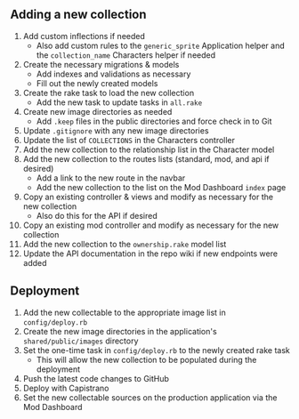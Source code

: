 ## Adding a new collection

1. Add custom inflections if needed
    * Also add custom rules to the `generic_sprite` Application helper and the `collection_name` Characters helper if needed
2. Create the necessary migrations & models
    * Add indexes and validations as necessary
    * Fill out the newly created models
3. Create the rake task to load the new collection
    * Add the new task to update tasks in `all.rake`
4. Create new image directories as needed
    * Add `.keep` files in the public directories and force check in to Git
5. Update `.gitignore` with any new image directories
6. Update the list of `COLLECTIONS` in the Characters controller
7. Add the new collection to the relationship list in the Character model
8. Add the new collection to the routes lists (standard, mod, and api if desired)
    * Add a link to the new route in the navbar
    * Add the new collection to the list on the Mod Dashboard `index` page
9. Copy an existing controller & views and modify as necessary for the new collection
    * Also do this for the API if desired
10. Copy an existing mod controller and modify as necessary for the new collection
11. Add the new collection to the `ownership.rake` model list
12. Update the API documentation in the repo wiki if new endpoints were added

## Deployment

1. Add the new collectable to the appropriate image list in `config/deploy.rb`
2. Create the new image directories in the application's `shared/public/images` directory
3. Set the one-time task in `config/deploy.rb` to the newly created rake task
    * This will allow the new collection to be populated during the deployment
4. Push the latest code changes to GitHub
5. Deploy with Capistrano
6. Set the new collectable sources on the production application via the Mod Dashboard
